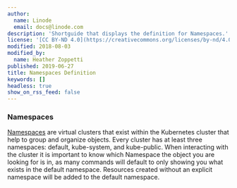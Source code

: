 ```yaml
---
author:
  name: Linode
  email: docs@linode.com
description: 'Shortguide that displays the definition for Namespaces.'
license: '[CC BY-ND 4.0](https://creativecommons.org/licenses/by-nd/4.0)'
modified: 2018-08-03
modified_by:
  name: Heather Zoppetti
published: 2019-06-27
title: Namespaces Definition
keywords: []
headless: true
show_on_rss_feed: false
---
```


### Namespaces

[Namespaces](https://kubernetes.io/docs/reference/generated/kubernetes-api/v1.13/#namespace-v1-core) are virtual clusters that exist within the Kubernetes cluster that help to group and organize objects. Every cluster has at least three namespaces: default, kube-system, and kube-public. When interacting with the cluster it is important to know which Namespace the object you are looking for is in, as many commands will default to only showing you what exists in the default namespace. Resources created without an explicit namespace will be added to the default namespace.